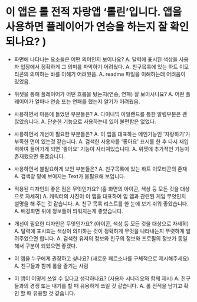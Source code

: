 # 이 앱은 롤 전적 자랑앱 ‘롤린’입니다. 앱을 사용하면 플레이어가 연승을 하는지 잘 확인되나요? ) 

- 화면에 나타나는 요소들은 어떤 의미인지 보이나요?
  A. 달력에 표시된 색상을 사용자 입장에서 정확하게 그 의미를 파악하기 어려웠다.
  A. 친구목록에 있는 하트 이모티콘의 의미하는 바를 이해기 어려웠음.
  A. readme 파일을 이해하는데 어려움이 있었음.

- 위젯을 통해 플레이어가 어떤 흐름을 탔는지(연승, 연패) 잘 보이시나요?
  A. 어떤 플레이어가 얼마나 연승 또는 연패를 했는지 알기가 어려웠음.
  
- 사용하면서 마음에 들었던 부분들은?
  A. 다이내믹 아일랜드를 통한 알림부분은 괜찮았습니다.
  A. 단순한 기능으로 사용하는데 있어 불편함은 없었다.
  
- 사용하면서 개선이 필요한 부분들은?
  A. 이 앱을 대표하는 메인기능인 '자랑하기'가 부족한 면이 있는것 같습니다.
  A. 검색한 사용자를 '좋아요' 표시를 한 후 다시 재입력하여 들어가게 되면 '좋아요' 기능이 사라져있습니다.
  A. 위젯에 추가적인 기능이 존재했으면 좋겠습니다.
  
- 사용하면서 불필요하게 보인 부분들은?
  A. 친구목록에 있는 하트 이모티콘의 존재
  A. 검색창 밑에 보여지는 Text가 불필요해 보입니다.
  
- 적용된 디자인의 좋은 점은 무엇인가요? (홈 화면의 아이콘, 색상 등 모든 것을 대상으로 자세히)
  A. 캐릭터의 사진이 이 앱을 대표하여 입 앱과 관련된 게임 무엇인지 설명을 해 주는 것 같습니다.
  A. 친구 목록 리스트를 한 눈에 보기 쉬워 좋았습니다.
  A. 배경화면 위에 정보들이 띄워지는게 좋았습니다.
  
- 개선이 필요한 디자인은 무엇인가요? (아이콘, 색상 등 모든 것을 대상으로 자세히)
  A. 달력에 표시되는 색상이 의미하는 것이 정확하게 무엇을 나타내는지 뚜렷하게 알려주었으면 합니다.
  A. 검색한 유저의 정보와 친구의 정보와 프로필의 정보가 동일해서 구분이 되었으면 좋겠다.
  
- 이 앱을 누구에게 권장하고 싶나요? (새로운 페르소나를 구체적으로 제시해주세요)
  A. 친구들과 함께 롤을 즐기는 사람
  
- 이 앱이 어떻게 쓰일 수 있다고 생각하나요? (사용자 시나리오와 함께 제시)
  A. 친구들과의 경쟁 또는 내기를 할 때 유용하게 쓰일 것 같습니다.
  A. 롤 전적을 남기고 확인 할 때 유용할 것 같습니다.
